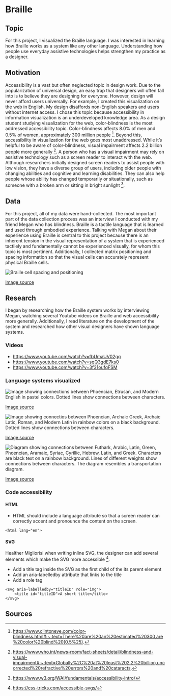 # Braille

## Topic
For this project, I visualized the Braille language. I was interested in learning how Braille works as a system like any other language. Understanding how people use everyday assistive technologies helps strengthen my practice as a designer. 

## Motivation

Accessibility is a vast but often neglected topic in design work. Due to the popularization of universal design, an easy trap that designers will often fall into is to believe they are designing for everyone. However, design will never afford users universally. For example, I created this visualization on the web in English. My design disaffords non-English speakers and users without internet access.
I chose this topic because accessibility in information visualization is an underdeveloped knowledge area. As a design student studying visualization for the web, color-blindness is the most addressed accessibility topic. Color-blindness affects 8.0% of men and 0.5% of women, approximately 300 million people [^1]. Beyond this, accessibility in visualization for the web goes most unaddressed. While it’s helpful to be aware of color-blindness, visual impairment affects 2.2 billion people more generally [^2]. A person who has a visual impairment may rely on assistive technology such as a screen reader to interact with the web. Although researchers initially designed screen readers to assist people with low vision, they have a diverse group of users, including older people with changing abilities and cognitive and learning disabilities. They can also help people whose ability has changed temporarily or situationally, such as someone with a broken arm or sitting in bright sunlight [^3].

## Data

For this project, all of my data were hand-collected. The most important part of the data collection process was an interview I conducted with my friend Megan who has blindness. Braille is a tactile language that is learned and used through embodied experience. Talking with Megan about their experience using Braille is central to this project because there is an inherent tension in the visual representation of a system that is experienced tactilely and fundamentally cannot be experienced visually, for whom this topic is most pertinent. Additionally, I collected matrix positioning and spacing information so that the visual cells can accurately represent physical Braille cells. 

![Braille cell spacing and positioning](/images/cell_spacing.gif)

[Image source](https://www.google.com/url?sa=i&url=https%3A%2F%2Fwww.mkdesign.uk%2Fbraille-specifications.html&psig=AOvVaw02UPCiaC8gpEuYXovWpJwt&ust=1651672533226000&source=images&cd=vfe&ved=0CAwQjRxqFwoTCJj2pui9w_cCFQAAAAAdAAAAABAD)


## Research

I began by researching how the Braille system works by interviewing Megan, watching several Youtube videos on Braille and web accessibility more generally. Additionally, I read literature on the development of the system and researched how other visual designers have shown language systems.

### Videos

* https://www.youtube.com/watch?v=fbUmaUV02gg
* https://www.youtube.com/watch?v=sqQ3gdE7ks0
* https://www.youtube.com/watch?v=3f31oufqFSM

### Language systems visualized

![Image showing connections between Phoencian, Etrusan, and Modern English in pastel colors. Dotted lines show connections between characters.](/images/alphabet.jpg)

[Image source](https://www.redbubble.com/i/art-board-print/Evolution-of-the-Alphabet-poster-by-iyaaad/70674745.ZL3U1)

![Image showing connectios between Phoencian, Archaic Greek, Archaic Latic, Roman, and Modern Latin in rainbow colors on a black background. Dotted lines show connections between characters.](/images/Visualizing-the-Evolution-of-the-Alphabet.png)

[Image source](https://www.visualcapitalist.com/from-greek-to-latin-visualizing-the-evolution-of-the-alphabet/)

![Diagram showing connections between Futhark, Arabic, Latin, Green, Phoencian, Aramaic, Syriac, Cyrillic, Hebrew, Latin, and Greek. Characters are black text on a rainbow background. Lines of different weights show connections between characters. The diagram resembles a transportation diagram.](/images/maxresdefault.jpg)

[Image source](https://www.google.com/url?sa=i&url=https%3A%2F%2Fwww.youtube.com%2Fwatch%3Fv%3Dul8NVfWKXZg&psig=AOvVaw1Xu1J5ezd5W6AqoSh2pwGI&ust=1651673942286000&source=images&cd=vfe&ved=0CAwQjRxqFwoTCPCfyIfDw_cCFQAAAAAdAAAAABAJ)


### Code accessibility

#### HTML

* HTML should include a language attribute so that a screen reader can correctly accent and pronounce the content on the screen.

```
<html lang="en">
```

#### SVG

Healther Migliorisi when writing inline SVG, the designer can add several elements which make the SVG more accessible [^5].

* Add a title tag inside the SVG as the first child of the its parent element
* Add an aria-labelledby attribute that links to the title
* Add a role tag

```
<svg aria-labelledby="titleID" role="img">
    <title id="titleID">A short title</title>
</svg>
```

## Sources

[^1]: https://www.clintoneye.com/color-blindness.html#:~:text=There%20are%20an%20estimated%20300,are%20color%20blind%20(0.5%25).
[^2]: https://www.who.int/news-room/fact-sheets/detail/blindness-and-visual-impairment#:~:text=Globally%2C%20at%20least%202.2%20billion,uncorrected%20refractive%20errors%20and%20cataracts. 
[^3]: https://www.w3.org/WAI/fundamentals/accessibility-intro/
[^4]: Ibid.
[^5]: https://css-tricks.com/accessible-svgs/


